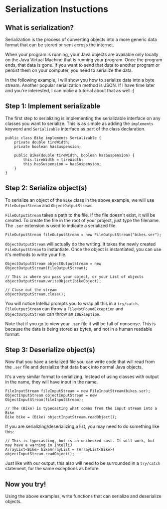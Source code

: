 # Serialization Instuctions

## What is serialization?

Serialization is the process of converting objects into a more generic data format that can be stored or sent across the internet. 

When your program is running, your Java objects are available only locally on the Java Virtual Machine that is running your program. Once the program ends, that data is gone. If you want to send that data to another program or persist them on your computer, you need to serialize the data.

In the following example, I will show you how to serialize data into a byte stream. Another popular serialization method is JSON. If I have time later and you're interested, I can make a tutorial about that as well :)

## Step 1: Implement serializable

The first step to serializing is implementing the serializable interface on any classes you want to serialize. This is as simple as adding the `implements` keyword and `Serializable` interface as part of the class declaration.

```
public class Bike implements Serializable {
    private double tireWidth;
    private boolean hasSuspension;

    public Bike(double tireWidth, boolean hasSuspension) {
        this.tireWidth = tireWidth;
        this.hasSuspension = hasSuspension;
    }
}
```

## Step 2: Serialize object(s)

To serialize an object of the `Bike` class in the above example, we will use `FileOutputStream` and `ObjectOutputStream`. 

`FileOutputStream` takes a path to the file. If the file doesn't exist, it will be created. To create the file in the root of your project, just type the filename. The `.ser` extension is used to indicate a serialized file.

```
FileOutputStream fileOutputStream = new FileOutputStream("bikes.ser");
```

`ObjectOutputStream` will actually do the writing. It takes the newly created `FileOutputStream` to instantiate. Once the object is instantiated, you can use it's methods to write your file.

```
ObjectOutputStream objectOutputStream = new ObjectOutputStream(fileOutputStream);

// This is where you pass your object, or your List of objects
objectOutputStream.writeObject(bikeObject);

// Close out the stream
objectOutputStream.close();
```

You will notice IntelliJ prompts you to wrap all this in a `try/catch`. `FileOutputStream` can throw a `FileNotFoundException` and `ObjectOutputStream` can throw an `IOException`.

Note that if you go to view your `.ser` file it will be full of nonsense. This is because the data is being stored as bytes, and not in a human readable format.

## Step 3: Deserialize object(s)

Now that you have a serialized file you can write code that will read from the `.ser` file and dersialize that data back into normal Java objects. 

It's a very similar format to serializing. Instead of using classes with output in the name, they will have input in the name.

```
FileInputStream fileInputStream = new FileInputStream(bikes.ser);
ObjectInputStream objectInputStream = new ObjectInputStream(fileInputStream);

// The (Bike) is typecasting what comes from the input stream into a Bike
Bike bike = (Bike) objectInputStream.readObject();
```

If you are serializing/deserializing a list, you may need to do something like this:
```
// This is typecasting, but is an unchecked cast. It will work, but may have a warning in IntelliJ
ArrayList<Bike> bikeArrayList = (ArrayList<Bike>) objectInputStream.readObject();
```

Just like with our output, this also will need to be surrounded in a `try/catch` statement, for the same exceptions as before.

## Now you try!

Using the above examples, write functions that can serialize and deserialize objects.

